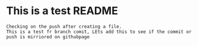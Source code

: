 # This is a test README

    Checking on the push after creating a file. 
    This is a test fr branch comit, LEts add this to see if the commit or push is mirriored on githubpage
